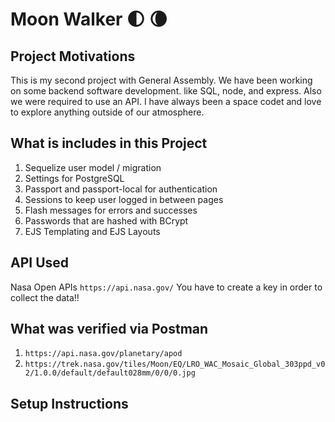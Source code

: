 # Moon Walker 🌓  🌘

## Project Motivations
This is my second project with General Assembly. We have been working on some backend software development. like SQL, node, and express. Also we were required to use an API. I have always been a space codet and love to explore anything outside of our atmosphere. 


## What is includes in this Project

1. Sequelize user model / migration
2. Settings for PostgreSQL
3. Passport and passport-local for authentication
4. Sessions to keep user logged in between pages
6. Flash messages for errors and successes
7. Passwords that are hashed with BCrypt
8. EJS Templating and EJS Layouts

## API Used
Nasa Open APIs ```https://api.nasa.gov/``` You have to create a key in order to collect the data!!

## What was verified via Postman
1. ```https://api.nasa.gov/planetary/apod``` 
2. ```https://trek.nasa.gov/tiles/Moon/EQ/LRO_WAC_Mosaic_Global_303ppd_v02/1.0.0/default/default028mm/0/0/0.jpg```

## Setup Instructions




